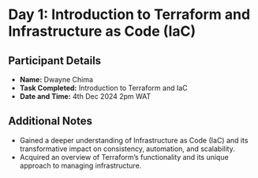 # Day 1: Introduction to Terraform and Infrastructure as Code (IaC)
## Participant Details
* **Name:** Dwayne Chima
* **Task Completed:** Introduction to Terraform and IaC
* **Date and Time:** 4th Dec 2024 2pm WAT

## Additional Notes
* Gained a deeper understanding of Infrastructure as Code (IaC) and its transformative impact on consistency, automation, and scalability.
* Acquired an overview of Terraform’s functionality and its unique approach to managing infrastructure.
